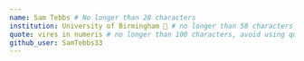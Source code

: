 ```yaml
---
name: Sam Tebbs # No longer than 28 characters
institution: University of Birmingham 🚩 # no longer than 58 characters
quote: vires in numeris # no longer than 100 characters, avoid using quotes(") to guarantee the format remains the same.
github_user: SamTebbs33
---
```

